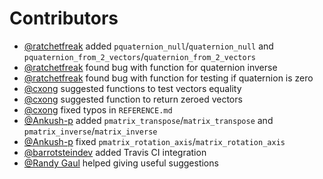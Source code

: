 # Contributors

- [@ratchetfreak](https://github.com/ratchetfreak) added `pquaternion_null`/`quaternion_null` and `pquaternion_from_2_vectors`/`quaternion_from_2_vectors`
- [@ratchetfreak](https://github.com/ratchetfreak) found bug with function for quaternion inverse
- [@ratchetfreak](https://github.com/ratchetfreak) found bug with function for testing if quaternion is zero
- [@cxong](https://github.com/cxong) suggested functions to test vectors equality
- [@cxong](https://github.com/cxong) suggested function to return zeroed vectors
- [@cxong](https://github.com/cxong) fixed typos in `REFERENCE.md`
- [@Ankush-p](https://github.com/Ankush-p) added `pmatrix_transpose`/`matrix_transpose` and `pmatrix_inverse`/`matrix_inverse`
- [@Ankush-p](https://github.com/Ankush-p) fixed `pmatrix_rotation_axis`/`matrix_rotation_axis`
- [@barrotsteindev](https://github.com/barrotsteindev) added Travis CI integration
- [@Randy Gaul](https://github.com/RandyGaul) helped giving useful suggestions

